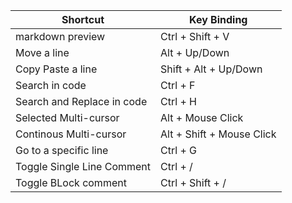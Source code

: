 | Shortcut                   | Key Binding           |
| -------------------------- | --------------------- |
| markdown preview           | Ctrl + Shift + V      |
| Move a line                | Alt + Up/Down         |
| Copy Paste a line          | Shift + Alt + Up/Down |
| Search in code             | Ctrl + F              |
| Search and Replace in code | Ctrl + H              |
|Selected Multi-cursor               | Alt + Mouse Click     |
| Continous Multi-cursor     | Alt + Shift + Mouse Click |
| Go to a specific line      | Ctrl + G              |
| Toggle Single Line Comment  | Ctrl + /              |
| Toggle BLock comment          | Ctrl + Shift + /      |

